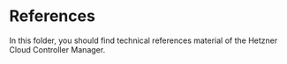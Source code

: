 # References

In this folder, you should find technical references material of the Hetzner Cloud Controller Manager.
